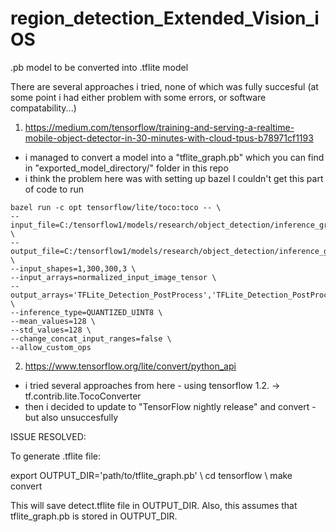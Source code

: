 # region_detection_Extended_Vision_iOS
.pb model to be converted into .tflite model

There are several approaches i tried, none of which was fully succesful (at some point i had either problem with some errors, or software compatability...)

1) https://medium.com/tensorflow/training-and-serving-a-realtime-mobile-object-detector-in-30-minutes-with-cloud-tpus-b78971cf1193
* i managed to convert a model into a "tflite_graph.pb" which you can find in "exported_model_directory/" folder in this repo
* i think the problem here was with setting up bazel
I couldn't get this part of code to run 

```
bazel run -c opt tensorflow/lite/toco:toco -- \
--input_file=C:/tensorflow1/models/research/object_detection/inference_graph_region_detection/exported_model_directory/tflite_graph.pb \
--output_file=C:/tensorflow1/models/research/object_detection/inference_graph_region_detection/exported_model_directory/detect.tflite \
--input_shapes=1,300,300,3 \
--input_arrays=normalized_input_image_tensor \
--output_arrays='TFLite_Detection_PostProcess','TFLite_Detection_PostProcess:1','TFLite_Detection_PostProcess:2','TFLite_Detection_PostProcess:3'  \
--inference_type=QUANTIZED_UINT8 \
--mean_values=128 \
--std_values=128 \
--change_concat_input_ranges=false \
--allow_custom_ops
```

2) https://www.tensorflow.org/lite/convert/python_api
* i tried several approaches from here - using tensorflow 1.2. -> tf.contrib.lite.TocoConverter
* then i decided to update to "TensorFlow nightly release" and convert - but also unsuccesfully

ISSUE RESOLVED: 

To generate .tflite file:

export OUTPUT_DIR='path/to/tflite_graph.pb' \\
cd tensorflow \\
make convert 

This will save detect.tflite file in OUTPUT_DIR. Also, this assumes that tflite_graph.pb is stored in OUTPUT_DIR.